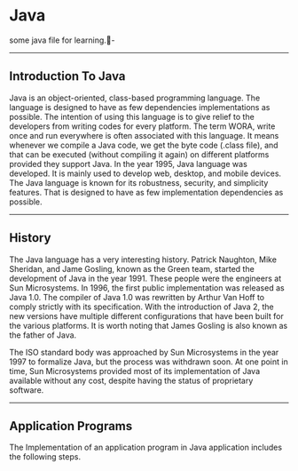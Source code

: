 # Java
some java file for learning.🥽-
______
Introduction To Java
-----
Java is an object-oriented, class-based programming language. The language is designed to have as few dependencies implementations as possible. The intention of using this language is to give relief to the developers from writing codes for every platform. The term WORA, write once and run everywhere is often associated with this language. It means whenever we compile a Java code, we get the byte code (.class file), and that can be executed (without compiling it again) on different platforms provided they support Java. In the year 1995, Java language was developed. It is mainly used to develop web, desktop, and mobile devices. The Java language is known for its robustness, security, and simplicity features. That is designed to have as few implementation dependencies as possible.
______
History
----
The Java language has a very interesting history. Patrick Naughton, Mike Sheridan, and Jame Gosling, known as the Green team, started the development of Java in the year 1991. These people were the engineers at Sun Microsystems. In 1996, the first public implementation was released as Java 1.0. The compiler of Java 1.0 was rewritten by Arthur Van Hoff to comply strictly with its specification. With the introduction of Java 2, the new versions have multiple different configurations that have been built for the various platforms. It is worth noting that James Gosling is also known as the father of Java.

The ISO standard body was approached by Sun Microsystems in the year 1997 to formalize Java, but the process was withdrawn soon. At one point in time, Sun Microsystems provided most of its implementation of Java available without any cost, despite having the status of proprietary software.
______
Application Programs
-----
The Implementation of an application program in Java application includes the following steps.

